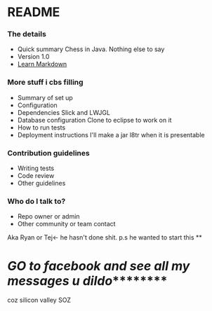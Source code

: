 # README #



### The details ###

* Quick summary
Chess in Java. Nothing else to say
* Version
1.0
* [Learn Markdown](https://bitbucket.org/tutorials/markdowndemo)

### More stuff i cbs filling ###

* Summary of set up
* Configuration
* Dependencies
Slick and LWJGL
* Database configuration
Clone to eclipse to work on it
* How to run tests
* Deployment instructions
I'll make a jar l8tr when it is presentable

### Contribution guidelines ###

* Writing tests
* Code review
* Other guidelines

### Who do I talk to? ###

* Repo owner or admin
* Other community or team contact

Aka Ryan or Tej<- he hasn't done shit. p.s he wanted to start this
**
# ***GO to facebook and see all my messages u dildo*********** #
coz silicon valley SOZ